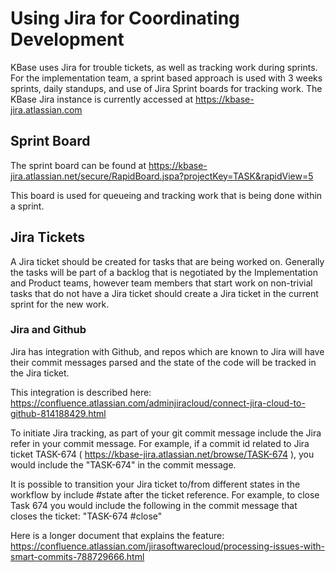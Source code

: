 # Using Jira for Coordinating Development #

KBase uses Jira for trouble tickets, as well as tracking work during sprints. For the implementation team, a sprint based approach is used with 3 weeks sprints, daily standups, and use of Jira Sprint boards for tracking work. The KBase Jira instance is currently accessed at https://kbase-jira.atlassian.com

## Sprint Board ##

The sprint board can be found at https://kbase-jira.atlassian.net/secure/RapidBoard.jspa?projectKey=TASK&rapidView=5

This board is used for queueing and tracking work that is being done within a sprint.

## Jira Tickets ##

A Jira ticket should be created for tasks that are being worked on. Generally the tasks will be part of a backlog that is negotiated by the Implementation and Product teams,
however team members that start work on non-trivial tasks that do not have a Jira ticket
should create a Jira ticket in the current sprint for the new work.

### Jira and Github ###

Jira has integration with Github, and repos which are known to Jira will have their commit
messages parsed and the state of the code will be tracked in the Jira ticket.

This integration is described here:
https://confluence.atlassian.com/adminjiracloud/connect-jira-cloud-to-github-814188429.html

To initiate Jira tracking, as part of your git commit message include the Jira refer
in your commit message. For example, if a commit id related to Jira ticket TASK-674
( https://kbase-jira.atlassian.net/browse/TASK-674 ), you would include the "TASK-674"
in the commit message.

It is possible to transition your Jira ticket to/from different states in the workflow by
include #state after the ticket reference. For example, to close Task 674 you would include
the following in the commit message that closes the ticket:
"TASK-674 #close"

Here is a longer document that explains the feature:
https://confluence.atlassian.com/jirasoftwarecloud/processing-issues-with-smart-commits-788729666.html

